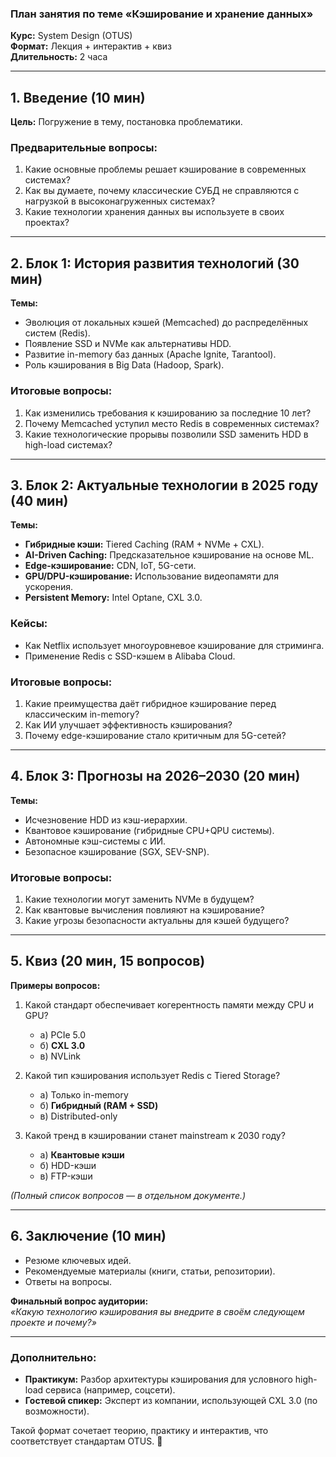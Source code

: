 ### **План занятия по теме «Кэширование и хранение данных»**  
**Курс:** System Design (OTUS)  
**Формат:** Лекция + интерактив + квиз  
**Длительность:** 2 часа  

---

## **1. Введение (10 мин)**  
**Цель:** Погружение в тему, постановка проблематики.  

### **Предварительные вопросы:**  
1. Какие основные проблемы решает кэширование в современных системах?  
2. Как вы думаете, почему классические СУБД не справляются с нагрузкой в высоконагруженных системах?  
3. Какие технологии хранения данных вы используете в своих проектах?  

---

## **2. Блок 1: История развития технологий (30 мин)**  
**Темы:**  
- Эволюция от локальных кэшей (Memcached) до распределённых систем (Redis).  
- Появление SSD и NVMe как альтернативы HDD.  
- Развитие in-memory баз данных (Apache Ignite, Tarantool).  
- Роль кэширования в Big Data (Hadoop, Spark).  

### **Итоговые вопросы:**  
1. Как изменились требования к кэшированию за последние 10 лет?  
2. Почему Memcached уступил место Redis в современных системах?  
3. Какие технологические прорывы позволили SSD заменить HDD в high-load системах?  

---

## **3. Блок 2: Актуальные технологии в 2025 году (40 мин)**  
**Темы:**  
- **Гибридные кэши:** Tiered Caching (RAM + NVMe + CXL).  
- **AI-Driven Caching:** Предсказательное кэширование на основе ML.  
- **Edge-кэширование:** CDN, IoT, 5G-сети.  
- **GPU/DPU-кэширование:** Использование видеопамяти для ускорения.  
- **Persistent Memory:** Intel Optane, CXL 3.0.  

### **Кейсы:**  
- Как Netflix использует многоуровневое кэширование для стриминга.  
- Применение Redis с SSD-кэшем в Alibaba Cloud.  

### **Итоговые вопросы:**  
1. Какие преимущества даёт гибридное кэширование перед классическим in-memory?  
2. Как ИИ улучшает эффективность кэширования?  
3. Почему edge-кэширование стало критичным для 5G-сетей?  

---

## **4. Блок 3: Прогнозы на 2026–2030 (20 мин)**  
**Темы:**  
- Исчезновение HDD из кэш-иерархии.  
- Квантовое кэширование (гибридные CPU+QPU системы).  
- Автономные кэш-системы с ИИ.  
- Безопасное кэширование (SGX, SEV-SNP).  

### **Итоговые вопросы:**  
1. Какие технологии могут заменить NVMe в будущем?  
2. Как квантовые вычисления повлияют на кэширование?  
3. Какие угрозы безопасности актуальны для кэшей будущего?  

---

## **5. Квиз (20 мин, 15 вопросов)**  
**Примеры вопросов:**  
1. Какой стандарт обеспечивает когерентность памяти между CPU и GPU?  
   - а) PCIe 5.0  
   - б) **CXL 3.0**  
   - в) NVLink  

2. Какой тип кэширования использует Redis с Tiered Storage?  
   - а) Только in-memory  
   - б) **Гибридный (RAM + SSD)**  
   - в) Distributed-only  

3. Какой тренд в кэшировании станет mainstream к 2030 году?  
   - а) **Квантовые кэши**  
   - б) HDD-кэши  
   - в) FTP-кэши  

*(Полный список вопросов — в отдельном документе.)*  

---

## **6. Заключение (10 мин)**  
- Резюме ключевых идей.  
- Рекомендуемые материалы (книги, статьи, репозитории).  
- Ответы на вопросы.  

**Финальный вопрос аудитории:**  
*«Какую технологию кэширования вы внедрите в своём следующем проекте и почему?»*  

---

### **Дополнительно:**  
- **Практикум:** Разбор архитектуры кэширования для условного high-load сервиса (например, соцсети).  
- **Гостевой спикер:** Эксперт из компании, использующей CXL 3.0 (по возможности).  

Такой формат сочетает теорию, практику и интерактив, что соответствует стандартам OTUS. 🚀
